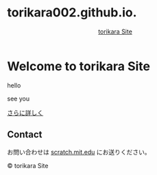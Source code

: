 # torikara002.github.io.
<!DOCTYPE html>
<html lang="ja">
<head>
    <meta charset="utf-8">
    <meta name="viewport" content="width=device-width, initial-scale=1">
    <title>Sample Site</title>
    <link href="https://cdn.jsdelivr.net/npm/bootstrap@5.3.2/dist/css/bootstrap.min.css" rel="stylesheet" integrity="sha384-T3c6CoIi6uLrA9TneNEoa7RxnatzjcDSCmG1MXxSR1GAsXEV/Dwwykc2MPK8M2HN" crossorigin="anonymous">
    <style>
    </style>
</head>
<body>
<header>
    <nav class="navbar bg-body-tertiary fixed-top">
        <div class="container-fluid">
            <a class="navbar-brand" href="index.html">torikara Site</a>
        </div>
    </nav>
</header>
<main>
    <div class="container mt-5 py-5">
        <div class="p-4 rounded bg-body-secondary">
            <h1 class="display-5 fst-italic">Welcome to torikara Site</h1>
            <p class="lead mt-5">hello</p>
            <p class="lead">see you</p>
            <p class="lead"><a href="about.html">さらに詳しく</a></p>        
        </div>
        <div class="row my-5">
            <h2>Contact</h2>
            <p>お問い合わせは <a href="#">scratch.mit.edu</a> にお送りください。</p>
        </div>
    </div>
</main>
<footer class="py-3 fixed-bottom bg-body-tertiary">
  <div class="text-center">
    <span class="text-body-secondary">© torikara Site</span>
  </div>
</footer>
</body>
</html>
